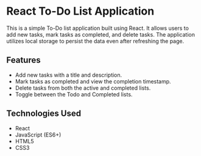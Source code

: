 # React To-Do List Application

This is a simple To-Do list application built using React. It allows users to add new tasks, mark tasks as completed, and delete tasks. The application utilizes local storage to persist the data even after refreshing the page.

## Features

- Add new tasks with a title and description.
- Mark tasks as completed and view the completion timestamp.
- Delete tasks from both the active and completed lists.
- Toggle between the Todo and Completed lists.

## Technologies Used

- React
- JavaScript (ES6+)
- HTML5
- CSS3


